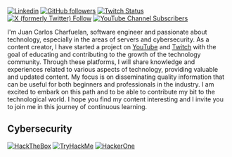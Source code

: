 [![Linkedin](https://img.shields.io/badge/LinkedIn-0077B5?style=for-the-badge&logo=linkedin&logoColor=white
)](https://www.linkedin.com/in/juan-carlos-charfuelan-caipe/)
[![GitHub followers](https://img.shields.io/github/followers/krozfu?style=for-the-badge&logo=github)](https://github.com/KrozFu)
[![Twitch Status](https://img.shields.io/twitch/status/krozfu?style=for-the-badge&logo=twitch&cacheSeconds=https%3A%2F%2Fwww.twitch.tv%2Fkrozfu)](https://www.twitch.tv/krozfu)
[![X (formerly Twitter) Follow](https://img.shields.io/twitter/follow/krozfu?style=for-the-badge&logo=x&cacheSeconds=https%3A%2F%2Ftwitter.com%2FKrozFu)](https://twitter.com/KrozFu)
[![YouTube Channel Subscribers](https://img.shields.io/youtube/channel/subscribers/UCFXfbpT70-EeNiiyp_Lz1oA?style=for-the-badge&logo=youtube)](https://www.youtube.com/@krozfuhack)

I'm Juan Carlos Charfuelan, software engineer and passionate about technology, especially in the areas of servers and cybersecurity. As a content creator, I have started a project on [YouTube](https://www.youtube.com/@krozfuhack) and [Twitch](https://www.twitch.tv/krozfu) with the goal of educating and contributing to the growth of the technology community. Through these platforms, I will share knowledge and experiences related to various aspects of technology, providing valuable and updated content. My focus is on disseminating quality information that can be useful for both beginners and professionals in the industry. I am excited to embark on this path and to be able to contribute my bit to the technological world. I hope you find my content interesting and I invite you to join me in this journey of continuous learning.

## Cybersecurity

[![HackTheBox](https://img.shields.io/badge/-HackTheBox-%239FEF00?style=for-the-badge&logo=hackthebox&logoColor=white)](https://app.hackthebox.com/profile/1591596)
[![TryHackMe](https://img.shields.io/badge/-TryHackMe-%23212C42?style=for-the-badge&logo=tryhackme&logoColor=white)](https://tryhackme.com/p/KrozFu)
[![HackerOne](https://img.shields.io/badge/-HackerOne-%23494649?style=for-the-badge&logo=hackerone&logoColor=white)]()
